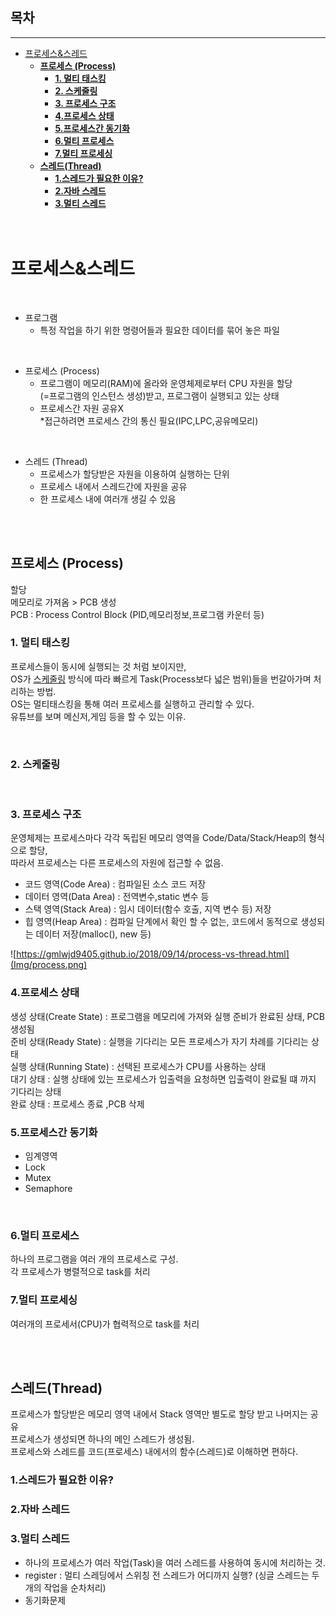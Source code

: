## 목차
-----
- [프로세스&스레드](#프로세스스레드)
  - [__프로세스 (Process)__](#프로세스-process)
    - [__1. 멀티 태스킹__](#1-멀티-태스킹)
    - [__2. 스케줄링__](#2-스케줄링)
    - [__3. 프로세스 구조__](#3-프로세스-구조)
    - [__4.프로세스 상태__](#4프로세스-상태)
    - [__5.프로세스간 동기화__](#5프로세스간-동기화)
    - [__6.멀티 프로세스__](#6멀티-프로세스)
    - [__7.멀티 프로세싱__](#7멀티-프로세싱)
  - [__스레드(Thread)__](#스레드thread)
    - [__1.스레드가 필요한 이유?__](#1스레드가-필요한-이유)
    - [__2.자바 스레드__](#2자바-스레드)
    - [__3.멀티 스레드__](#3멀티-스레드)
</br></br></br>

# 프로세스&스레드

</br>

* 프로그램  
  * 특정 작업을 하기 위한 명령어들과 필요한 데이터를 묶어 놓은 파일   
  
</br>

* 프로세스 (Process)   
  * 프로그램이 메모리(RAM)에 올라와 운영체제로부터 CPU 자원을 할당   
    (=프로그램의 인스턴스 생성)받고, 프로그램이 실행되고 있는 상태
  * 프로세스간 자원 공유X   
   *접근하려면 프로세스 간의 통신 필요(IPC,LPC,공유메모리)
  
</br>

* 스레드 (Thread)
  * 프로세스가 할당받은 자원을 이용하여 실행하는 단위   
  * 프로세스 내에서 스레드간에 자원을 공유
  * 한 프로세스 내에 여러개 생길 수 있음

</br></br>

## __프로세스 (Process)__
할당  
메모리로 가져옴 > PCB 생성  
PCB : Process Control Block (PID,메모리정보,프로그램 카운터 등)
  </br>


### __1. 멀티 태스킹__
  프로세스들이 동시에 실행되는 것 처럼 보이지만,     
  OS가 <u>스케줄링</u> 방식에 따라 빠르게 Task(Process보다 넓은 범위)들을 번갈아가며 처리하는 방법.      
  OS는 멀티태스킹을 통해 여러 프로세스를 실행하고 관리할 수 있다.  
  유튜브를 보며 메신저,게임 등을 할 수 있는 이유.
  
</br>

### __2. 스케줄링__ 
</br>

### __3. 프로세스 구조__ 

운영체제는 프로세스마다 각각 독립된 메모리 영역을 Code/Data/Stack/Heap의 형식으로 할당,  
따라서 프로세스는 다른 프로세스의 자원에 접근할 수 없음.  

* 코드 영역(Code Area) : 컴파일된 소스 코드 저장     
* 데이터 영역(Data Area) : 전역변수,static 변수 등 
* 스택 영역(Stack Area) : 임시 데이터(함수 호출, 지역 변수 등) 저장    
* 힙 영역(Heap Area) : 컴파일 단계에서 확인 할 수 없는, 코드에서 동적으로 생성되는 데이터 저장(malloc(), new 등)
  
![https://gmlwjd9405.github.io/2018/09/14/process-vs-thread.html](Img/process.png)


### __4.프로세스 상태__
생성 상태(Create State) : 프로그램을 메모리에 가져와 실행 준비가 완료된 상태, PCB 생성됨   
준비 상태(Ready State) : 실행을 기다리는 모든 프로세스가 자기 차례를 기다리는 상태  
실행 상태(Running State) : 선택된 프로세스가 CPU를 사용하는 상태  
대기 상태 : 실행 상태에 있는 프로세스가 입출력을 요청하면 입출력이 완료될 떄 까지 기다리는 상태  
완료 상태 : 프로세스 종료 ,PCB 삭제 

### __5.프로세스간 동기화__

* 임계영역
* Lock
* Mutex
* Semaphore


</br>

### __6.멀티 프로세스__
하나의 프로그램을 여러 개의 프로세스로 구성.  
각 프로세스가 병렬적으로 task를 처리

### __7.멀티 프로세싱__
여러개의 프로세서(CPU)가 협력적으로 task를 처리

</br></br>


## __스레드(Thread)__


프로세스가 할당받은 메모리 영역 내에서 Stack 영역만 별도로 할당 받고 나머지는 공유  
프로세스가 생성되면 하나의 메인 스레드가 생성됨.  
프로세스와 스레드를 코드(프로세스) 내에서의 함수(스레드)로 이해하면 편하다.

### __1.스레드가 필요한 이유?__

### __2.자바 스레드__

### __3.멀티 스레드__
* 하나의 프로세스가 여러 작업(Task)을 여러 스레드를 사용하여 동시에 처리하는 것.  
* register : 멀티 스레딩에서 스위칭 전 스레드가 어디까지 실행?
(싱글 스레드는 두개의 작업을 순차처리)  
* 동기화문제
